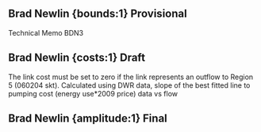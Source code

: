 ## Brad Newlin {bounds:1} Provisional
Technical Memo BDN3

## Brad Newlin {costs:1} Draft
The link cost must be set to zero if the link represents an outflow to Region 5 (060204 skt).   Calculated using DWR data, slope of the best fitted line to pumping cost (energy use*2009 price) data vs flow

## Brad Newlin {amplitude:1} Final

